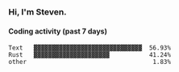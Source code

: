 ### Hi, I'm Steven.

#### Coding activity (past 7 days)
```
Text   ▓▓▓▓▓▓▓▓▓▓▓▓▓▓▓▓▓▓▓▓▓▓▓▓▓▓▓▓▓▓  56.93%
Rust   ▓▓▓▓▓▓▓▓▓▓▓▓▓▓▓▓▓▓▓▓▓           41.24%
other                                   1.83%
```
